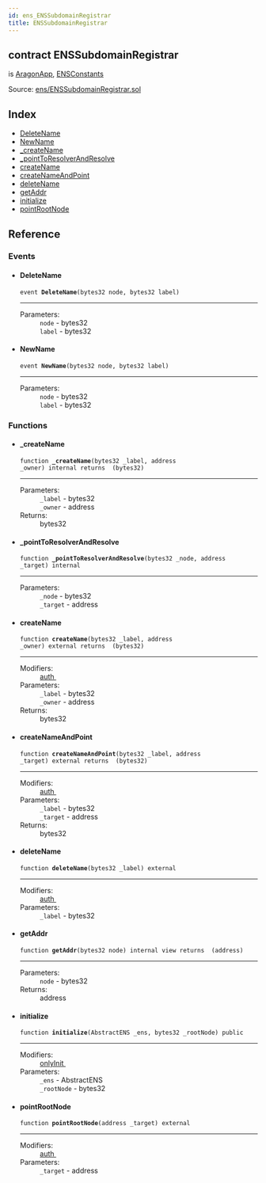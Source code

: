 ```yaml
---
id: ens_ENSSubdomainRegistrar
title: ENSSubdomainRegistrar
---
```


<div class="contract-doc"><div class="contract"><h2 class="contract-header"><span class="contract-kind">contract</span> ENSSubdomainRegistrar</h2><p class="base-contracts"><span>is</span> <a href="apps_AragonApp.html">AragonApp</a><span>, </span><a href="ens_ENSConstants.html">ENSConstants</a></p><div class="source">Source: <a href="https://github.com/aragon/aragonOS//blob/v3.1.4/contracts/ens/ENSSubdomainRegistrar.sol" target="_blank">ens/ENSSubdomainRegistrar.sol</a></div></div><div class="index"><h2>Index</h2><ul><li><a href="ens_ENSSubdomainRegistrar.html#DeleteName">DeleteName</a></li><li><a href="ens_ENSSubdomainRegistrar.html#NewName">NewName</a></li><li><a href="ens_ENSSubdomainRegistrar.html#_createName">_createName</a></li><li><a href="ens_ENSSubdomainRegistrar.html#_pointToResolverAndResolve">_pointToResolverAndResolve</a></li><li><a href="ens_ENSSubdomainRegistrar.html#createName">createName</a></li><li><a href="ens_ENSSubdomainRegistrar.html#createNameAndPoint">createNameAndPoint</a></li><li><a href="ens_ENSSubdomainRegistrar.html#deleteName">deleteName</a></li><li><a href="ens_ENSSubdomainRegistrar.html#getAddr">getAddr</a></li><li><a href="ens_ENSSubdomainRegistrar.html#initialize">initialize</a></li><li><a href="ens_ENSSubdomainRegistrar.html#pointRootNode">pointRootNode</a></li></ul></div><div class="reference"><h2>Reference</h2><div class="events"><h3>Events</h3><ul><li><div class="item event"><span id="DeleteName" class="anchor-marker"></span><h4 class="name">DeleteName</h4><div class="body"><code class="signature">event <strong>DeleteName</strong><span>(bytes32 node, bytes32 label) </span></code><hr/><dl><dt><span class="label-parameters">Parameters:</span></dt><dd><div><code>node</code> - bytes32</div><div><code>label</code> - bytes32</div></dd></dl></div></div></li><li><div class="item event"><span id="NewName" class="anchor-marker"></span><h4 class="name">NewName</h4><div class="body"><code class="signature">event <strong>NewName</strong><span>(bytes32 node, bytes32 label) </span></code><hr/><dl><dt><span class="label-parameters">Parameters:</span></dt><dd><div><code>node</code> - bytes32</div><div><code>label</code> - bytes32</div></dd></dl></div></div></li></ul></div><div class="functions"><h3>Functions</h3><ul><li><div class="item function"><span id="_createName" class="anchor-marker"></span><h4 class="name">_createName</h4><div class="body"><code class="signature">function <strong>_createName</strong><span>(bytes32 _label, address _owner) </span><span>internal </span><span>returns  (bytes32) </span></code><hr/><dl><dt><span class="label-parameters">Parameters:</span></dt><dd><div><code>_label</code> - bytes32</div><div><code>_owner</code> - address</div></dd><dt><span class="label-return">Returns:</span></dt><dd>bytes32</dd></dl></div></div></li><li><div class="item function"><span id="_pointToResolverAndResolve" class="anchor-marker"></span><h4 class="name">_pointToResolverAndResolve</h4><div class="body"><code class="signature">function <strong>_pointToResolverAndResolve</strong><span>(bytes32 _node, address _target) </span><span>internal </span></code><hr/><dl><dt><span class="label-parameters">Parameters:</span></dt><dd><div><code>_node</code> - bytes32</div><div><code>_target</code> - address</div></dd></dl></div></div></li><li><div class="item function"><span id="createName" class="anchor-marker"></span><h4 class="name">createName</h4><div class="body"><code class="signature">function <strong>createName</strong><span>(bytes32 _label, address _owner) </span><span>external </span><span>returns  (bytes32) </span></code><hr/><dl><dt><span class="label-modifiers">Modifiers:</span></dt><dd><a href="apps_AragonApp.html#auth">auth </a></dd><dt><span class="label-parameters">Parameters:</span></dt><dd><div><code>_label</code> - bytes32</div><div><code>_owner</code> - address</div></dd><dt><span class="label-return">Returns:</span></dt><dd>bytes32</dd></dl></div></div></li><li><div class="item function"><span id="createNameAndPoint" class="anchor-marker"></span><h4 class="name">createNameAndPoint</h4><div class="body"><code class="signature">function <strong>createNameAndPoint</strong><span>(bytes32 _label, address _target) </span><span>external </span><span>returns  (bytes32) </span></code><hr/><dl><dt><span class="label-modifiers">Modifiers:</span></dt><dd><a href="apps_AragonApp.html#auth">auth </a></dd><dt><span class="label-parameters">Parameters:</span></dt><dd><div><code>_label</code> - bytes32</div><div><code>_target</code> - address</div></dd><dt><span class="label-return">Returns:</span></dt><dd>bytes32</dd></dl></div></div></li><li><div class="item function"><span id="deleteName" class="anchor-marker"></span><h4 class="name">deleteName</h4><div class="body"><code class="signature">function <strong>deleteName</strong><span>(bytes32 _label) </span><span>external </span></code><hr/><dl><dt><span class="label-modifiers">Modifiers:</span></dt><dd><a href="apps_AragonApp.html#auth">auth </a></dd><dt><span class="label-parameters">Parameters:</span></dt><dd><div><code>_label</code> - bytes32</div></dd></dl></div></div></li><li><div class="item function"><span id="getAddr" class="anchor-marker"></span><h4 class="name">getAddr</h4><div class="body"><code class="signature">function <strong>getAddr</strong><span>(bytes32 node) </span><span>internal </span><span>view </span><span>returns  (address) </span></code><hr/><dl><dt><span class="label-parameters">Parameters:</span></dt><dd><div><code>node</code> - bytes32</div></dd><dt><span class="label-return">Returns:</span></dt><dd>address</dd></dl></div></div></li><li><div class="item function"><span id="initialize" class="anchor-marker"></span><h4 class="name">initialize</h4><div class="body"><code class="signature">function <strong>initialize</strong><span>(AbstractENS _ens, bytes32 _rootNode) </span><span>public </span></code><hr/><dl><dt><span class="label-modifiers">Modifiers:</span></dt><dd><a href="common_Initializable.html#onlyInit">onlyInit </a></dd><dt><span class="label-parameters">Parameters:</span></dt><dd><div><code>_ens</code> - AbstractENS</div><div><code>_rootNode</code> - bytes32</div></dd></dl></div></div></li><li><div class="item function"><span id="pointRootNode" class="anchor-marker"></span><h4 class="name">pointRootNode</h4><div class="body"><code class="signature">function <strong>pointRootNode</strong><span>(address _target) </span><span>external </span></code><hr/><dl><dt><span class="label-modifiers">Modifiers:</span></dt><dd><a href="apps_AragonApp.html#auth">auth </a></dd><dt><span class="label-parameters">Parameters:</span></dt><dd><div><code>_target</code> - address</div></dd></dl></div></div></li></ul></div></div></div>
